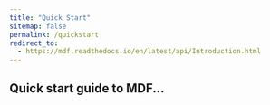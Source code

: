 ```yaml
---
title: "Quick Start"
sitemap: false
permalink: /quickstart
redirect_to:
  - https://mdf.readthedocs.io/en/latest/api/Introduction.html
---
```


## Quick start guide to MDF...
